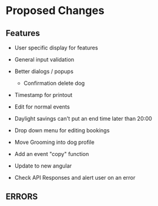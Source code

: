 # Proposed Changes  

## Features  

- User specific display for features  

- General input validation  
- Better dialogs / popups  
  - Confirmation delete dog

- Timestamp for printout  

- Edit for normal events

- Daylight savings can't put an end time later than 20:00

- Drop down menu for editing bookings
- Move Grooming into dog profile

- Add an event "copy" function
- Update to new angular

- Check API Responses and alert user on an error

## ERRORS  
